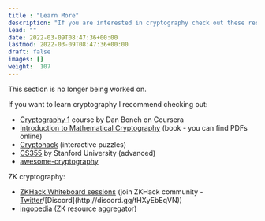 ```yaml
---
title : "Learn More"
description: "If you are interested in cryptography check out these resources!"
lead: ""
date: 2022-03-09T08:47:36+00:00
lastmod: 2022-03-09T08:47:36+00:00
draft: false
images: []
weight:  107
---
```


This section is no longer being worked on.

If you want to learn cryptography I recommend checking out:  

- [Cryptography 1](https://www.coursera.org/learn/crypto) course by Dan Boneh on Coursera
- [Introduction to Mathematical Cryptography](https://www.amazon.com/Introduction-Mathematical-Cryptography-Undergraduate-Mathematics/dp/1493939386) (book - you can find PDFs online)
- [Cryptohack](https://cryptohack.org/) (interactive puzzles)
- [CS355](https://crypto.stanford.edu/cs355/22sp/schedule/) by Stanford University (advanced)
- [awesome-cryptography](https://github.com/sobolevn/awesome-cryptography)

ZK cryptography:

- [ZKHack Whiteboard sessions](https://zkhack.dev/whiteboard/) (join ZKHack community - [Twitter](https://twitter.com/__zkhack__)/[Discord](http://discord.gg/tHXyEbEqVN))
- [ingopedia](http://github.com/ingonyama-zk/ingopedia/) (ZK resource aggregator)
